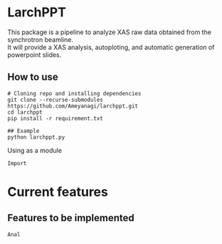 # LarchPPT

This package is a pipeline to analyze XAS raw data obtained from the synchrotron beamline.  
It will provide a XAS analysis, autoploting, and automatic generation of powerpoint slides.

## How to use

```
# Cloning repo and installing dependencies
git clone --recurse-submodules https://github.com/Ameyanagi/larchppt.git
cd larchppt
pip install -r requirement.txt

## Example
python larchppt.py

```

Using as a module
```python
Import 

```

# Current features



## Features to be implemented


```
Anal
```



